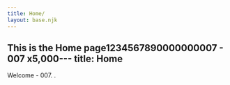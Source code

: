 ```yaml
---
title: Home/
layout: base.njk
---
```

This is the **Home** page1234567890000000007 - 007 x5,000---
title: Home
---
Welcome - 007.
.
